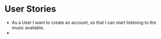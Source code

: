 # User Stories

* As a User I want to create an account, so that I can start listening to the music available.
*
